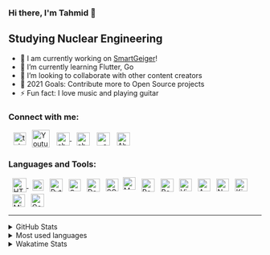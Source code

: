 ### Hi there, I'm Tahmid 👋

## Studying Nuclear Engineering 

- 🔭 I am currently working on [SmartGeiger][SmartGeiger]!
- 🌱 I’m currently learning Flutter, Go
- 👯 I’m looking to collaborate with other content creators
- 🥅 2021 Goals: Contribute more to Open Source projects
- ⚡ Fun fact: I love music and playing guitar

### Connect with me:

[<img align ="center" alt="tahmid__ | Twitter" width="25px" src="https://upload.wikimedia.org/wikipedia/en/6/60/Twitter_Logo_as_of_2021.svg" style="padding-left: 10px"/>][twitter]
[<img align ="center" alt="Youtube | YouTube" width="35px" src="https://upload.wikimedia.org/wikipedia/commons/0/09/YouTube_full-color_icon_%282017%29.svg" style="padding-left: 8px"/>][youtube]
[<img align ="center" alt="ahnaf-tahmid.blogspot.com" width="26px" src="https://upload.wikimedia.org/wikipedia/commons/3/31/Blogger.svg" style="padding-left: 10px" /> ][website]
[<img align ="center" alt="ahnaf-tahmid- | LinkedIn" width="26px" src="https://upload.wikimedia.org/wikipedia/commons/c/c9/Linkedin.svg" style="padding-left: 10px"/>][linkedin]
[<img align ="center" alt="_.ahnaf_tahmid._ | Instagram" width="26px" src="https://upload.wikimedia.org/wikipedia/commons/e/e7/Instagram_logo_2016.svg" style="padding-left: 10px"/>][instagram]
[<img align ="center" alt="Ahnaf-Chowdhury-3 | Ewsearchgate" width="26px" src="https://i.ibb.co/09mWFnm/researchgate.png" style="padding-left: 10px"/>][researchgate]


### Languages and Tools:

[<img align ="center" alt="HTML5" width="28px" src="https://upload.wikimedia.org/wikipedia/commons/6/61/HTML5_logo_and_wordmark.svg" style="padding-left: 8px; padding-bottom: 2px;" /> ][HTML]
[<img align ="center" alt="CSS3" width="22px" src="https://upload.wikimedia.org/wikipedia/commons/d/d5/CSS3_logo_and_wordmark.svg" style="padding-left: 8px; padding-bottom: 2px;"/>][CSS]
[<img align ="center" alt="Python" width="26px" src="https://upload.wikimedia.org/wikipedia/commons/c/c3/Python-logo-notext.svg" style="padding-left: 8px; padding-bottom: 2px"/>][Python]
[<img align ="center" alt="C" width="24px" src="https://upload.wikimedia.org/wikipedia/commons/1/18/ISO_C%2B%2B_Logo.svg" style="padding-left: 8px; padding-bottom: 2px;"/>][C++]
[<img align ="center" alt="Dart" width="26px" src="https://i.ibb.co/r50Sftr/dart.png" style="padding-left: 8px; padding-bottom: 2px"/>][Dart]
[<img align ="center" alt="SQL" width="25px" src="https://i.ibb.co/0ZkpFwz/sql.png" style="padding-left: 8px; padding-bottom: 2px"/>][SQL]
[<img align ="center" alt="MATLAB" width="25px" src="https://i.ibb.co/WpCSVHT/Matlab-Logo.png" style="padding-left: 5px; padding-bottom: 8px"/>][MATLAB]
[<img align ="center" alt="PowerShell" width="26px" src="https://i.ibb.co/VB4qXn1/terminal-png.png" style="padding-left: 8px; padding-bottom: 2px"/>][PowerShell]
[<img align ="center" alt="Bash" width="26px" src="https://i.ibb.co/74LfZpf/bash.png" style="padding-left: 8px; padding-bottom: 2px"/>][bash]
[<img align ="center" alt="Visual Studio Code" width="25px" src="https://i.ibb.co/LxmRHwx/Visual-Studio-Code-1-35-icon-svg.png" style="padding-left: 8px; padding-bottom: 2px"/>][vscode]
[<img align ="center" alt="Azure" width="25px" src="https://i.ibb.co/2v3632y/azure.png" style="padding-left: 8px; padding-bottom: 2px"/>][Azure]
[<img align ="center" alt="Node-RED" width="25px" src="https://i.ibb.co/cDW8L6D/node-red-hexagon.png" style="padding-left: 8px; padding-bottom: 2px"/>][Node-RED]
[<img align ="center" alt="KiCad" width="25px" src="https://i.ibb.co/wy72NNy/logo-kicad.png" style="padding-left: 8px; padding-bottom: 2px"/>][KiCad]
[<img align ="center" alt="Micropython" width="25px" src="https://i.ibb.co/YR662FL/micropython.jpg" style="padding-left: 8px; padding-bottom: 2px"/>][Micropython]
[<img align ="center" alt="Geant4" width="26px" src="https://i.ibb.co/d0Ncms3/g4.png" style="padding-left: 8px; padding-bottom: 2px"/>][Geant4]

---

<details>
<br />
<summary> GitHub Stats </summary>

![Tahmid's GitHub stats](https://github-readme-stats.vercel.app/api?username=ahnaf-tahmid-Chowdhury&count_private=true&theme=nord&show_icons=true)

</details>

<details>
<br />
  <summary> Most used languages</summary>

![Tahmid's most used languages](https://github-readme-stats.vercel.app/api/top-langs/?username=ahnaf-tahmid-chowdhury&theme=nord&layout=compact&hide=jupyter%20notebook)

</details>

<details>
<br />
  <summary> Wakatime Stats</summary>

![Tahmid's wakatime stats](https://github-readme-stats.vercel.app/api/wakatime?username=atc&theme=nord&layout=compact&v=2)

</details>


[website]: https://ahnaf-tahmid.blogspot.com
[SmartGeiger]: https://github.com/ahnaf-tahmid-chowdhury/SmartGeiger
[twitter]: https://twitter.com/tahmid__
[youtube]: https://www.youtube.com/channel/UC1PqPjoQIsjNKmiiALeXYnw
[instagram]: https://instagram.com/_.ahnaf_tahmid._
[linkedin]: https://linkedin.com/in/ahnaf-tahmid-
[researchgate]: https://www.researchgate.net/profile/Ahnaf-Chowdhury-3
[HTML]: https://en.wikipedia.org/wiki/HTML
[CSS]: https://en.wikipedia.org/wiki/CSS
[Python]: https://www.python.org/
[C++]: https://en.wikipedia.org/wiki/C%2B%2B
[SQL]: https://en.wikipedia.org/wiki/SQL
[Dart]: https://dart.dev/
[PowerShell]: https://docs.microsoft.com/en-us/powershell/
[bash]: https://www.gnu.org/software/bash/
[Micropython]: https://micropython.org/
[MATLAB]: https://www.mathworks.com/products/matlab.html
[Node-RED]: https://nodered.org/
[KiCad]: https://www.kicad.org/
[Azure]: https://azure.microsoft.com/en-us/
[vscode]: https://code.visualstudio.com/
[Geant4]: https://geant4.web.cern.ch/